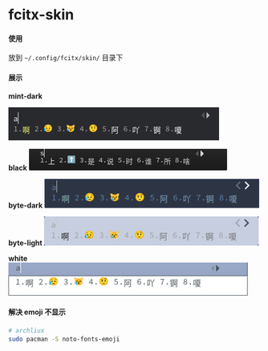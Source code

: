 # fcitx-skin

#### 使用

放到 `~/.config/fcitx/skin/` 目录下


#### 展示
**mint-dark**

![mint-dark](https://raw.githubusercontent.com/m77can/fcitx-skin/master/docs/images/mint-dark.png)

**black**
![black](https://raw.githubusercontent.com/m77can/fcitx-skin/master/docs/images/black.png)

**byte-dark**
![byte-dark](https://raw.githubusercontent.com/m77can/fcitx-skin/master/docs/images/byte-dark.png)

**byte-light**
![byte-light](https://raw.githubusercontent.com/m77can/fcitx-skin/master/docs/images/byte-light.png)


**white**
![white](https://raw.githubusercontent.com/m77can/fcitx-skin/master/docs/images/white.png)
#### 解决 emoji 不显示

````bash
# archliux
sudo pacman -S noto-fonts-emoji

````
